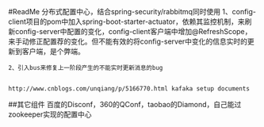 #ReadMe 
    分布式配置中心，结合spring-security/rabbitmq同时使用
	1、config-client项目的pom中加入spring-boot-starter-actuator，依赖其监控机制，来刷新config-server中配置的变化，config-client客户端中增加@RefreshScope，来手动修正配置荐的变化。但不能有效的将config-server中变化的信息实时的更新到客户端，是个弊端。
	
	2、引入bus来修复上一阶段产生的不能实时更新消息的bug
	
	
	http://www.cnblogs.com/unqiang/p/5166770.html kafaka setup documents
##其它组件
百度的Disconf，360的QConf，taobao的Diamond，自己能过zookeeper实现的配置中心